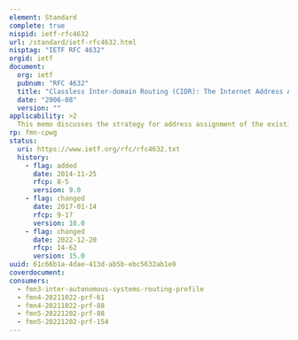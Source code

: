 ```yaml
---
element: Standard
complete: true
nispid: ietf-rfc4632
url: /standard/ietf-rfc4632.html
nisptag: "IETF RFC 4632"
orgid: ietf
document:
  org: ietf
  pubnum: "RFC 4632"
  title: "Classless Inter-domain Routing (CIDR): The Internet Address Assignment and Aggregation Plan"
  date: "2006-08"
  version: ""
applicability: >2
  This memo discusses the strategy for address assignment of the existing 32-bit IPv4 address space with a view toward conserving the address space and limiting the growth rate of global routing state.
rp: fmn-cpwg
status:
  uri: https://www.ietf.org/rfc/rfc4632.txt
  history: 
    - flag: added
      date: 2014-11-25
      rfcp: 8-5
      version: 9.0
    - flag: changed
      date: 2017-01-14
      rfcp: 9-17
      version: 10.0
    - flag: changed
      date: 2022-12-20
      rfcp: 14-62
      version: 15.0
uuid: 61c66b1a-4dae-413d-ab5b-ebc5632ab1e0
coverdocument:
consumers:
  - fmn3-inter-autonomous-systems-routing-profile
  - fmn4-20211022-prf-61
  - fmn4-20211022-prf-88
  - fmn5-20221202-prf-88
  - fmn5-20221202-prf-154
---
```

